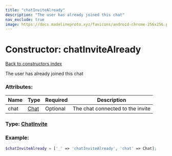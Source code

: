 ```yaml
---
title: "chatInviteAlready"
description: "The user has already joined this chat"
nav_exclude: true
image: https://docs.madelineproto.xyz/favicons/android-chrome-256x256.png
---
```

# Constructor: chatInviteAlready  
[Back to constructors index](index.md)



The user has already joined this chat

### Attributes:

| Name     |    Type       | Required | Description |
|----------|---------------|----------|-------------|
|chat|[Chat](../types/Chat.md) | Optional|The chat connected to the invite|



### Type: [ChatInvite](../types/ChatInvite.md)


### Example:

```php
$chatInviteAlready = ['_' => 'chatInviteAlready', 'chat' => Chat];
```  
